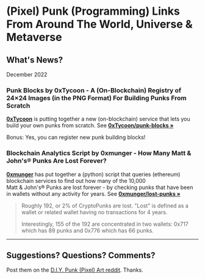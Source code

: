 # (Pixel) Punk (Programming) Links From Around The World, Universe & Metaverse 

## What's News?

December 2022

### Punk Blocks by 0xTycoon  - A (On-Blockchain) Registry of 24×24 Images (in the PNG Format) For Building Punks From Scratch

[**0xTycoon**](https://github.com/0xTycoon) is putting together a new (on-blockchain) service
that lets you build your own punks from scratch.
See [**0xTycoon/punk-blocks »**](https://github.com/0xTycoon/punk-blocks)

Bonus: Yes, you can register new punk building blocks!


### Blockchain Analytics Script by 0xmunger - How Many Matt & John's® Punks Are Lost Forever? 

[**0xmunger**](https://github.com/0xmunger) has put together a (python) script 
that queries  (ethereum) blockchain services to find out how many of the 10,000  
Matt & John's® Punks are lost forever - by checking punks that have been in wallets without
any activity for years.  See [**0xmunger/lost-punks »**](https://github.com/0xmunger/lost-punks)

> Roughly 192, or 2% of CryptoPunks are lost. "Lost" is defined as a wallet 
> or related wallet having no transactions for 4 years.
>
> Interestingly, 155 of the 192 are concentrated in two wallets: 
> 0x717 which has 89 punks and 0x776 which has 66 punks.




---

## Suggestions? Questions? Comments? 

Post them on the [D.I.Y. Punk (Pixel) Art reddit](https://old.reddit.com/r/DIYPunkArt). Thanks.
